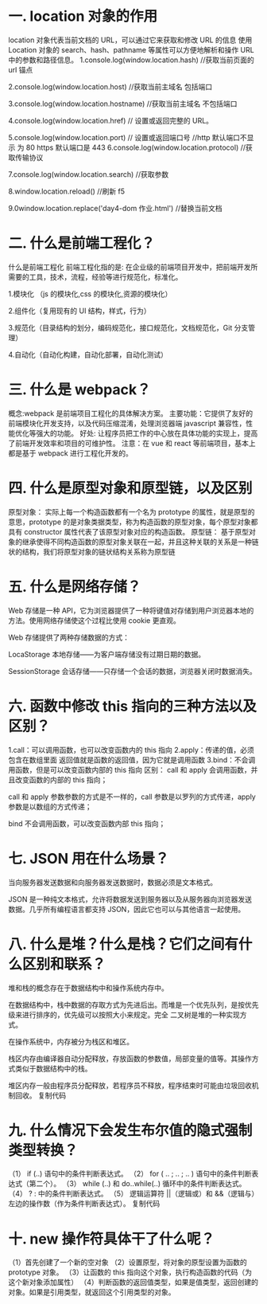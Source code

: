 # 一. location 对象的作用

location 对象代表当前文档的 URL，可以通过它来获取和修改 URL 的信息
使用 Location 对象的 search、hash、pathname 等属性可以方便地解析和操作 URL 中的参数和路径信息。
1.console.log(window.location.hash) //获取当前页面的 url 锚点

2.console.log(window.location.host) //获取当前主域名 包括端口

3.console.log(window.location.hostname) //获取当前主域名 不包括端口

4.console.log(window.location.href) // 设置或返回完整的 URL。

5.console.log(window.location.port) // 设置或返回端口号
//http 默认端口不显示 为 80 https 默认端口是 443
6.console.log(window.location.protocol) //获取传输协议

7.console.log(window.location.search) //获取参数

8.window.location.reload() //刷新 f5

9.0window.location.replace('day4-dom 作业.html') //替换当前文档

# 二. 什么是前端工程化？

什么是前端工程化
前端工程化指的是: 在企业级的前端项目开发中，把前端开发所需要的工具，技术，流程，经验等进行规范化，标准化。

1.模块化 （js 的模块化,css 的模块化,资源的模块化）

2.组件化（复用现有的 UI 结构，样式，行为）

3.规范化（目录结构的划分，编码规范化，接口规范化，文档规范化，Git 分支管理）

4.自动化（自动化构建，自动化部署，自动化测试）

# 三. 什么是 webpack？

概念:webpack 是前端项目工程化的具体解决方案。
主要功能：它提供了友好的前端模块化开发支持，以及代码压缩混淆，处理浏览器端 javascript 兼容性，性能优化等强大的功能。
好处: 让程序员把工作的中心放在具体功能的实现上，提高了前端开发效率和项目的可维护性。
注意：在 vue 和 react 等前端项目，基本上都是基于 webpack 进行工程化开发的。

# 四. 什么是原型对象和原型链，以及区别

原型对象：
实际上每一个构造函数都有一个名为 prototype 的属性，就是原型的意思，prototype 的是对象类据类型，称为构造函数的原型对象，每个原型对象都具有 constructor 属性代表了该原型对象对应的构造函数。
原型链：
基于原型对象的继承使得不同构造函数的原型对象关联在一起，并且这种关联的关系是一种链状的结构，我们将原型对象的链状结构关系称为原型链

# 五. 什么是网络存储？

Web 存储是一种 API，它为浏览器提供了一种将键值对存储到用户浏览器本地的方法。使用网络存储使这个过程比使用 cookie 更直观。

Web 存储提供了两种存储数据的方式：

LocaStorage 本地存储——为客户端存储没有过期日期的数据。

SessionStorage 会话存储——只存储一个会话的数据，浏览器关闭时数据消失。

# 六. 函数中修改 this 指向的三种方法以及区别？

1.call：可以调用函数，也可以改变函数内的 this 指向
2.apply：传递的值，必须包含在数组里面
返回值就是函数的返回值，因为它就是调用函数
3.bind：不会调用函数，但是可以改变函数内部的 this 指向
区别：
call 和 apply 会调用函数，并且改变函数的内部的 this 指向；

call 和 apply 参数参数的方式是不一样的，call 参数是以罗列的方式传递，apply 参数是以数组的方式传递；

bind 不会调用函数，可以改变函数内部 this 指向；

# 七. JSON 用在什么场景？

当向服务器发送数据和向服务器发送数据时，数据必须是文本格式。

JSON 是一种纯文本格式，允许将数据发送到服务器以及从服务器向浏览器发送数据。几乎所有编程语言都支持 JSON，因此它也可以与其他语言一起使用。

# 八. 什么是堆？什么是栈？它们之间有什么区别和联系？

堆和栈的概念存在于数据结构中和操作系统内存中。

在数据结构中，栈中数据的存取方式为先进后出。而堆是一个优先队列，是按优先级来进行排序的，优先级可以按照大小来规定。完全
二叉树是堆的一种实现方式。

在操作系统中，内存被分为栈区和堆区。

栈区内存由编译器自动分配释放，存放函数的参数值，局部变量的值等。其操作方式类似于数据结构中的栈。

堆区内存一般由程序员分配释放，若程序员不释放，程序结束时可能由垃圾回收机制回收。
复制代码

# 九. 什么情况下会发生布尔值的隐式强制类型转换？

（1） if (..) 语句中的条件判断表达式。
（2） for ( .. ; .. ; .. ) 语句中的条件判断表达式（第二个）。
（3） while (..) 和 do..while(..) 循环中的条件判断表达式。
（4） ? : 中的条件判断表达式。
（5） 逻辑运算符 ||（逻辑或）和 &&（逻辑与）左边的操作数（作为条件判断表达式）。
复制代码

# 十. new 操作符具体干了什么呢？

（1）首先创建了一个新的空对象
（2）设置原型，将对象的原型设置为函数的 prototype 对象。
（3）让函数的 this 指向这个对象，执行构造函数的代码（为这个新对象添加属性）
（4）判断函数的返回值类型，如果是值类型，返回创建的对象。如果是引用类型，就返回这个引用类型的对象。
